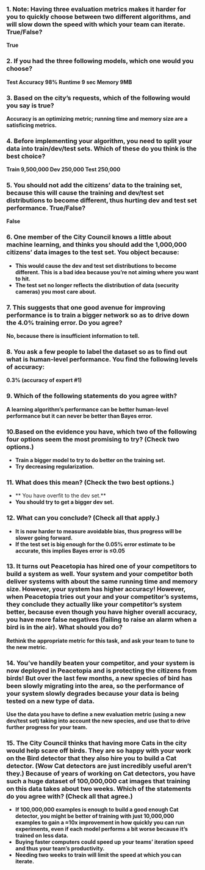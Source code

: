 ### 1. Note: Having three evaluation metrics makes it harder for you to quickly choose between two different algorithms, and will slow down the speed with which your team can iterate. True/False?
**True**

### 2. If you had the three following models, which one would you choose?
**Test Accuracy 98%	Runtime	9 sec Memory  9MB**

### 3. Based on the city’s requests, which of the following would you say is true?
**Accuracy is an optimizing metric; running time and memory size are a satisficing metrics.**

### 4. Before implementing your algorithm, you need to split your data into train/dev/test sets. Which of these do you think is the best choice?
**Train	9,500,000 Dev 250,000 Test 250,000**

### 5. You should not add the citizens’ data to the training set, because this will cause the training and dev/test set distributions to become different, thus hurting dev and test set performance. True/False?
**False**

### 6. One member of the City Council knows a little about machine learning, and thinks you should add the 1,000,000 citizens’ data images to the test set. You object because:
* **This would cause the dev and test set distributions to become different. This is a bad idea because you’re not aiming where you want to hit.**
* **The test set no longer reflects the distribution of data (security cameras) you most care about.**

### 7. This suggests that one good avenue for improving performance is to train a bigger network so as to drive down the 4.0% training error. Do you agree?
**No, because there is insufficient information to tell.**

### 8. You ask a few people to label the dataset so as to find out what is human-level performance. You find the following levels of accuracy:
**0.3% (accuracy of expert #1)**

### 9. Which of the following statements do you agree with?
**A learning algorithm’s performance can be better human-level performance but it can never be better than Bayes error.**

### 10.Based on the evidence you have, which two of the following four options seem the most promising to try? (Check two options.)
* **Train a bigger model to try to do better on the training set.**
* **Try decreasing regularization.**

### 11. What does this mean? (Check the two best options.)
* ** You have overfit to the dev set.**
* **You should try to get a bigger dev set.**

### 12. What can you conclude? (Check all that apply.)
* **It is now harder to measure avoidable bias, thus progress will be slower going forward.**
* **If the test set is big enough for the 0.05% error estimate to be accurate, this implies Bayes error is ≤0.05**

### 13. It turns out Peacetopia has hired one of your competitors to build a system as well. Your system and your competitor both deliver systems with about the same running time and memory size. However, your system has higher accuracy! However, when Peacetopia tries out your and your competitor’s systems, they conclude they actually like your competitor’s system better, because even though you have higher overall accuracy, you have more false negatives (failing to raise an alarm when a bird is in the air). What should you do?
**Rethink the appropriate metric for this task, and ask your team to tune to the new metric.**

### 14. You’ve handily beaten your competitor, and your system is now deployed in Peacetopia and is protecting the citizens from birds! But over the last few months, a new species of bird has been slowly migrating into the area, so the performance of your system slowly degrades because your data is being tested on a new type of data.
**Use the data you have to define a new evaluation metric (using a new dev/test set) taking into account the new species, and use that to drive further progress for your team.**

### 15. The City Council thinks that having more Cats in the city would help scare off birds. They are so happy with your work on the Bird detector that they also hire you to build a Cat detector. (Wow Cat detectors are just incredibly useful aren’t they.) Because of years of working on Cat detectors, you have such a huge dataset of 100,000,000 cat images that training on this data takes about two weeks. Which of the statements do you agree with? (Check all that agree.)
* **If 100,000,000 examples is enough to build a good enough Cat detector, you might be better of training with just 10,000,000 examples to gain a ≈10x improvement in how quickly you can run experiments, even if each model performs a bit worse because it’s trained on less data.**
* **Buying faster computers could speed up your teams’ iteration speed and thus your team’s productivity.**
* **Needing two weeks to train will limit the speed at which you can iterate.**
